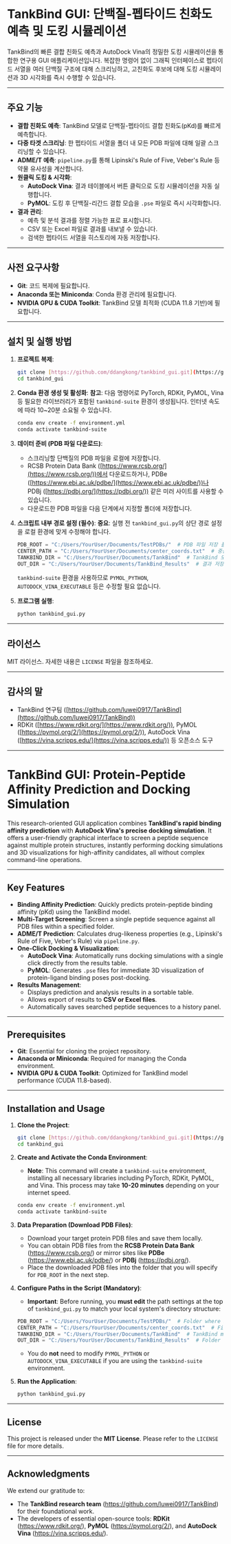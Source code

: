 # TankBind GUI: 단백질-펩타이드 친화도 예측 및 도킹 시뮬레이션

TankBind의 빠른 결합 친화도 예측과 AutoDock Vina의 정밀한 도킹 시뮬레이션을 통합한 연구용 GUI 애플리케이션입니다. 복잡한 명령어 없이 그래픽 인터페이스로 펩타이드 서열을 여러 단백질 구조에 대해 스크리닝하고, 고친화도 후보에 대해 도킹 시뮬레이션과 3D 시각화를 즉시 수행할 수 있습니다.

---

## 주요 기능

* **결합 친화도 예측**: TankBind 모델로 단백질-펩타이드 결합 친화도(pKd)를 빠르게 예측합니다.
* **다중 타겟 스크리닝**: 한 펩타이드 서열을 폴더 내 모든 PDB 파일에 대해 일괄 스크리닝할 수 있습니다.
* **ADME/T 예측**: `pipeline.py`를 통해 Lipinski's Rule of Five, Veber's Rule 등 약물 유사성을 계산합니다.
* **원클릭 도킹 & 시각화**:
    * **AutoDock Vina**: 결과 테이블에서 버튼 클릭으로 도킹 시뮬레이션을 자동 실행합니다.
    * **PyMOL**: 도킹 후 단백질-리간드 결합 모습을 `.pse` 파일로 즉시 시각화합니다.
* **결과 관리**:
    * 예측 및 분석 결과를 정렬 가능한 표로 표시합니다.
    * CSV 또는 Excel 파일로 결과를 내보낼 수 있습니다.
    * 검색한 펩타이드 서열을 히스토리에 자동 저장합니다.

---

## 사전 요구사항

* **Git**: 코드 복제에 필요합니다.
* **Anaconda 또는 Miniconda**: Conda 환경 관리에 필요합니다.
* **NVIDIA GPU & CUDA Toolkit**: TankBind 모델 최적화 (CUDA 11.8 기반)에 필요합니다.

---

## 설치 및 실행 방법

1.  **프로젝트 복제**:
    ```bash
    git clone [https://github.com/ddangkong/tankbind_gui.git](https://github.com/ddangkong/tankbind_gui.git)
    cd tankbind_gui
    ```

2.  **Conda 환경 생성 및 활성화**:
    **참고**: 다음 명령어로 PyTorch, RDKit, PyMOL, Vina 등 필요한 라이브러리가 포함된 `tankbind-suite` 환경이 생성됩니다. 인터넷 속도에 따라 10~20분 소요될 수 있습니다.
    ```bash
    conda env create -f environment.yml
    conda activate tankbind-suite
    ```

3.  **데이터 준비 (PDB 파일 다운로드)**:
    * 스크리닝할 단백질의 PDB 파일을 로컬에 저장합니다.
    * RCSB Protein Data Bank ([https://www.rcsb.org/](https://www.rcsb.org/))에서 다운로드하거나, PDBe ([https://www.ebi.ac.uk/pdbe/](https://www.ebi.ac.uk/pdbe/))나 PDBj ([https://pdbj.org/](https://pdbj.org/)) 같은 미러 사이트를 사용할 수 있습니다.
    * 다운로드한 PDB 파일을 다음 단계에서 지정할 폴더에 저장합니다.

4.  **스크립트 내부 경로 설정 (필수)**:
    **중요**: 실행 전 `tankbind_gui.py`의 상단 경로 설정을 로컬 환경에 맞게 수정해야 합니다.
    ```python
    PDB_ROOT = "C:/Users/YourUser/Documents/TestPDBs/"  # PDB 파일 저장 폴더
    CENTER_PATH = "C:/Users/YourUser/Documents/center_coords.txt"  # 중심 좌표 파일
    TANKBIND_DIR = "C:/Users/YourUser/Documents/TankBind"  # TankBind 모델 폴더
    OUT_DIR = "C:/Users/YourUser/Documents/TankBind_Results"  # 결과 저장 폴더
    ```
    `tankbind-suite` 환경을 사용하므로 `PYMOL_PYTHON`, `AUTODOCK_VINA_EXECUTABLE` 등은 수정할 필요 없습니다.

5.  **프로그램 실행**:
    ```bash
    python tankbind_gui.py
    ```

---

## 라이선스

MIT 라이선스. 자세한 내용은 `LICENSE` 파일을 참조하세요.

---

## 감사의 말

* TankBind 연구팀 ([https://github.com/luwei0917/TankBind](https://github.com/luwei0917/TankBind))
* RDKit ([https://www.rdkit.org/](https://www.rdkit.org/)), PyMOL ([https://pymol.org/2/](https://pymol.org/2/)), AutoDock Vina ([https://vina.scripps.edu/](https://vina.scripps.edu/)) 등 오픈소스 도구


---
# TankBind GUI: Protein-Peptide Affinity Prediction and Docking Simulation

This research-oriented GUI application combines **TankBind's rapid binding affinity prediction** with **AutoDock Vina's precise docking simulation**. It offers a user-friendly graphical interface to screen a peptide sequence against multiple protein structures, instantly performing docking simulations and 3D visualizations for high-affinity candidates, all without complex command-line operations.

---

## Key Features

* **Binding Affinity Prediction**: Quickly predicts protein-peptide binding affinity (pKd) using the TankBind model.
* **Multi-Target Screening**: Screen a single peptide sequence against all PDB files within a specified folder.
* **ADME/T Prediction**: Calculates drug-likeness properties (e.g., Lipinski's Rule of Five, Veber's Rule) via `pipeline.py`.
* **One-Click Docking & Visualization**:
    * **AutoDock Vina**: Automatically runs docking simulations with a single click directly from the results table.
    * **PyMOL**: Generates `.pse` files for immediate 3D visualization of protein-ligand binding poses post-docking.
* **Results Management**:
    * Displays prediction and analysis results in a sortable table.
    * Allows export of results to **CSV or Excel files**.
    * Automatically saves searched peptide sequences to a history panel.

---

## Prerequisites

* **Git**: Essential for cloning the project repository.
* **Anaconda or Miniconda**: Required for managing the Conda environment.
* **NVIDIA GPU & CUDA Toolkit**: Optimized for TankBind model performance (CUDA 11.8-based).

---

## Installation and Usage

1.  **Clone the Project**:
    ```bash
    git clone [https://github.com/ddangkong/tankbind_gui.git](https://github.com/ddangkong/tankbind_gui.git)
    cd tankbind_gui
    ```

2.  **Create and Activate the Conda Environment**:
    * **Note**: This command will create a `tankbind-suite` environment, installing all necessary libraries including PyTorch, RDKit, PyMOL, and Vina. This process may take **10-20 minutes** depending on your internet speed.
    ```bash
    conda env create -f environment.yml
    conda activate tankbind-suite
    ```

3.  **Data Preparation (Download PDB Files)**:
    * Download your target protein PDB files and save them locally.
    * You can obtain PDB files from the **RCSB Protein Data Bank** (https://www.rcsb.org/) or mirror sites like **PDBe** (https://www.ebi.ac.uk/pdbe/) or **PDBj** (https://pdbj.org/).
    * Place the downloaded PDB files into the folder that you will specify for `PDB_ROOT` in the next step.

4.  **Configure Paths in the Script (Mandatory)**:
    * **Important**: Before running, you **must edit** the path settings at the top of `tankbind_gui.py` to match your local system's directory structure:
    ```python
    PDB_ROOT = "C:/Users/YourUser/Documents/TestPDBs/"  # Folder where PDB files are stored
    CENTER_PATH = "C:/Users/YourUser/Documents/center_coords.txt"  # File for center coordinates
    TANKBIND_DIR = "C:/Users/YourUser/Documents/TankBind"  # TankBind model folder
    OUT_DIR = "C:/Users/YourUser/Documents/TankBind_Results"  # Folder for saving results
    ```
    * You do **not** need to modify `PYMOL_PYTHON` or `AUTODOCK_VINA_EXECUTABLE` if you are using the `tankbind-suite` environment.

5.  **Run the Application**:
    ```bash
    python tankbind_gui.py
    ```

---

## License

This project is released under the **MIT License**. Please refer to the `LICENSE` file for more details.

---

## Acknowledgments

We extend our gratitude to:

* The **TankBind research team** (https://github.com/luwei0917/TankBind) for their foundational work.
* The developers of essential open-source tools: **RDKit** (https://www.rdkit.org/), **PyMOL** (https://pymol.org/2/), and **AutoDock Vina** (https://vina.scripps.edu/).
